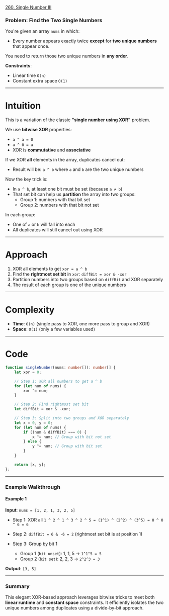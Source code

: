[260. Single Number III](https://leetcode.com/problems/single-number-iii/)

### Problem: Find the Two Single Numbers

You're given an array `nums` in which:
* Every number appears exactly twice **except** for **two unique numbers** that appear once.

You need to return those two unique numbers in **any order**.

**Constraints**:
* Linear time `O(n)`
* Constant extra space `O(1)`

---

# Intuition

This is a variation of the classic **"single number using XOR"** problem.

We use **bitwise XOR** properties:
* `a ^ a = 0`
* `a ^ 0 = a`
* XOR is **commutative** and **associative**

If we XOR **all** elements in the array, duplicates cancel out:
* Result will be: `a ^ b` where `a` and `b` are the two unique numbers

Now the key trick is:
* In `a ^ b`, at least one bit must be set (because `a ≠ b`)
* That set bit can help us **partition** the array into two groups:
  * Group 1: numbers with that bit set
  * Group 2: numbers with that bit not set

In each group:
* One of `a` or `b` will fall into each
* All duplicates will still cancel out using XOR

---

# Approach

1. XOR all elements to get `xor = a ^ b`
2. Find the **rightmost set bit** in `xor`: `diffBit = xor & -xor`
3. Partition numbers into two groups based on `diffBit` and XOR separately
4. The result of each group is one of the unique numbers

---
# Complexity

* **Time**: `O(n)` (single pass to XOR, one more pass to group and XOR)
* **Space**: `O(1)` (only a few variables used)

---
# Code

```ts
function singleNumber(nums: number[]): number[] {
    let xor = 0;

    // Step 1: XOR all numbers to get a ^ b
    for (let num of nums) {
        xor ^= num;
    }

    // Step 2: Find rightmost set bit
    let diffBit = xor & -xor;

    // Step 3: Split into two groups and XOR separately
    let x = 0, y = 0;
    for (let num of nums) {
        if ((num & diffBit) === 0) {
            x ^= num; // Group with bit not set
        } else {
            y ^= num; // Group with bit set
        }
    }

    return [x, y];
};

```

---

### Example Walkthrough

#### Example 1

**Input**: `nums = [1, 2, 1, 3, 2, 5]`

* Step 1: XOR all
  `1 ^ 2 ^ 1 ^ 3 ^ 2 ^ 5 = (1^1) ^ (2^2) ^ (3^5) = 0 ^ 0 ^ 6 = 6`

* Step 2: `diffBit = 6 & -6 = 2` (rightmost set bit is at position 1)

* Step 3: Group by bit 1

  * Group 1 (`bit unset`): 1, 1, 5 → `1^1^5 = 5`
  * Group 2 (`bit set`): 2, 2, 3 → `2^2^3 = 3`

**Output**: `[3, 5]`

---

### Summary

This elegant XOR-based approach leverages bitwise tricks to meet both **linear runtime** and **constant space** constraints. It efficiently isolates the two unique numbers among duplicates using a divide-by-bit approach.
